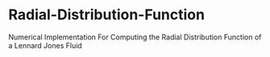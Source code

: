 # Radial-Distribution-Function

Numerical Implementation For Computing the Radial Distribution Function of a Lennard Jones Fluid
